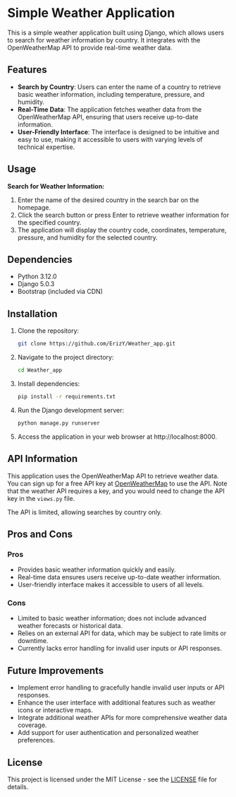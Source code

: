 # Simple Weather Application

This is a simple weather application built using Django, which allows users to search for weather information by country. It integrates with the OpenWeatherMap API to provide real-time weather data.

## Features

- **Search by Country**: Users can enter the name of a country to retrieve basic weather information, including temperature, pressure, and humidity.
- **Real-Time Data**: The application fetches weather data from the OpenWeatherMap API, ensuring that users receive up-to-date information.
- **User-Friendly Interface**: The interface is designed to be intuitive and easy to use, making it accessible to users with varying levels of technical expertise.

## Usage

**Search for Weather Information:**

1. Enter the name of the desired country in the search bar on the homepage.
2. Click the search button or press Enter to retrieve weather information for the specified country.
3. The application will display the country code, coordinates, temperature, pressure, and humidity for the selected country.

## Dependencies

- Python 3.12.0
- Django 5.0.3
- Bootstrap (included via CDN)

## Installation

1. Clone the repository:
    ```bash
    git clone https://github.com/ErizY/Weather_app.git
    ```
2. Navigate to the project directory:
    ```bash
    cd Weather_app
    ```
3. Install dependencies:
    ```bash
    pip install -r requirements.txt
    ```
4. Run the Django development server:
    ```bash
    python manage.py runserver
    ```
5. Access the application in your web browser at http://localhost:8000.

## API Information

This application uses the OpenWeatherMap API to retrieve weather data. You can sign up for a free API key at [OpenWeatherMap](https://openweathermap.org/api) to use the API. Note that the weather API requires a key, and you would need to change the API key in the `views.py` file.

The API is limited, allowing searches by country only.

## Pros and Cons

### Pros

- Provides basic weather information quickly and easily.
- Real-time data ensures users receive up-to-date weather information.
- User-friendly interface makes it accessible to users of all levels.

### Cons

- Limited to basic weather information; does not include advanced weather forecasts or historical data.
- Relies on an external API for data, which may be subject to rate limits or downtime.
- Currently lacks error handling for invalid user inputs or API responses.

## Future Improvements

- Implement error handling to gracefully handle invalid user inputs or API responses.
- Enhance the user interface with additional features such as weather icons or interactive maps.
- Integrate additional weather APIs for more comprehensive weather data coverage.
- Add support for user authentication and personalized weather preferences.

## License

This project is licensed under the MIT License - see the [LICENSE](LICENSE) file for details.
